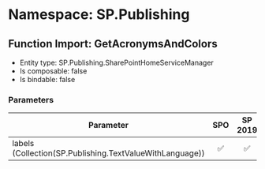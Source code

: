# Namespace: SP.Publishing

## Function Import: GetAcronymsAndColors

- Entity type: SP.Publishing.SharePointHomeServiceManager
- Is composable: false
- Is bindable: false

### Parameters

Parameter | SPO | SP 2019 | SP 2016 | SP 2013
----------|:---:|:-------:|:-------:|:-------:
labels (Collection(SP.Publishing.TextValueWithLanguage)) | ✅ | ✅ | ❌ | ❌